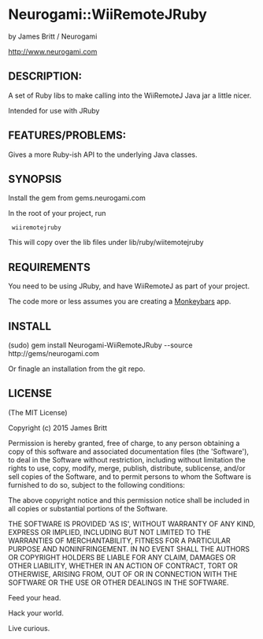 Neurogami::WiiRemoteJRuby
===================

by James Britt / Neurogami

http://www.neurogami.com


DESCRIPTION:
-------------------

A set of Ruby libs to make calling into the WiiRemoteJ Java jar a little nicer.  

Intended for use with JRuby


FEATURES/PROBLEMS:
-------------------

Gives a more Ruby-ish API to the underlying Java classes.

SYNOPSIS
------------

Install the gem from gems.neurogami.com

In the root of your project, run 

     wiiremotejruby
  

This will copy over the lib files under lib/ruby/wiitemotejruby



REQUIREMENTS
-------------------

You need to be using JRuby, and have WiiRemoteJ as part of your project.

The code more or less assumes you are creating a [Monkeybars](https://github.com/monkeybars/monkeybars-core) app.


INSTALL
-------------------

(sudo) gem install Neurogami-WiiRemoteJRuby --source http://gems/neurogami.com

Or finagle an installation from the git repo.

LICENSE
--------------

(The MIT License)

Copyright (c) 2015 James Britt

Permission is hereby granted, free of charge, to any person obtaining
a copy of this software and associated documentation files (the
'Software'), to deal in the Software without restriction, including
without limitation the rights to use, copy, modify, merge, publish,
distribute, sublicense, and/or sell copies of the Software, and to
permit persons to whom the Software is furnished to do so, subject to
the following conditions:

The above copyright notice and this permission notice shall be
included in all copies or substantial portions of the Software.

THE SOFTWARE IS PROVIDED 'AS IS', WITHOUT WARRANTY OF ANY KIND,
EXPRESS OR IMPLIED, INCLUDING BUT NOT LIMITED TO THE WARRANTIES OF
MERCHANTABILITY, FITNESS FOR A PARTICULAR PURPOSE AND NONINFRINGEMENT.
IN NO EVENT SHALL THE AUTHORS OR COPYRIGHT HOLDERS BE LIABLE FOR ANY
CLAIM, DAMAGES OR OTHER LIABILITY, WHETHER IN AN ACTION OF CONTRACT,
TORT OR OTHERWISE, ARISING FROM, OUT OF OR IN CONNECTION WITH THE
SOFTWARE OR THE USE OR OTHER DEALINGS IN THE SOFTWARE.


Feed your head.

Hack your world.

Live curious.
